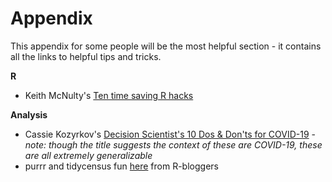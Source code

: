 # Appendix

This appendix for some people will be the most helpful section - it contains all the links to helpful tips and tricks.

**R**
- Keith McNulty's [Ten time saving R hacks](https://towardsdatascience.com/ten-time-saving-r-hacks-b411add26b96)


**Analysis**
- Cassie Kozyrkov's [Decision Scientist's 10 Dos & Don'ts for COVID-19](https://towardsdatascience.com/a-decision-scientists-10-dos-don-ts-for-covid-19-805577bccd67) - *note: though the title suggests the context of these are COVID-19, these are all extremely generalizable*
- purrr and tidycensus fun [here](https://www.r-bloggers.com/getting-data-for-every-census-tract-in-the-us-with-purrr-and-tidycensus/) from R-bloggers

